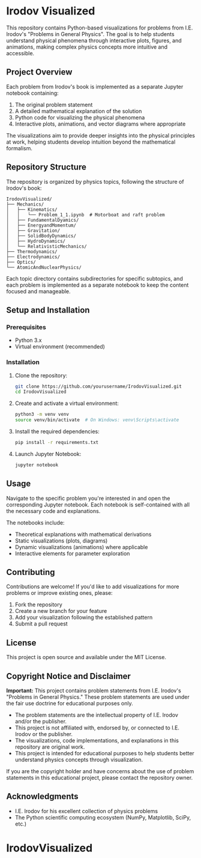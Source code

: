# Irodov Visualized

This repository contains Python-based visualizations for problems from I.E. Irodov's "Problems in General Physics". The goal is to help students understand physical phenomena through interactive plots, figures, and animations, making complex physics concepts more intuitive and accessible.

## Project Overview

Each problem from Irodov's book is implemented as a separate Jupyter notebook containing:
1. The original problem statement
2. A detailed mathematical explanation of the solution
3. Python code for visualizing the physical phenomena
4. Interactive plots, animations, and vector diagrams where appropriate

The visualizations aim to provide deeper insights into the physical principles at work, helping students develop intuition beyond the mathematical formalism.

## Repository Structure

The repository is organized by physics topics, following the structure of Irodov's book:

```
IrodovVisualized/
├── Mechanics/
│   ├── Kinematics/
│   │   └── Problem_1_1.ipynb  # Motorboat and raft problem
│   ├── FundamentalDyamics/
│   ├── EnergyandMomentum/
│   ├── Gravitation/
│   ├── SolidBodyDynamics/
│   ├── HydroDynamics/
│   └── RelativisticMechanics/
├── Thermodynamics/
├── Electrodynamics/
├── Optics/
└── AtomicAndNuclearPhysics/
```

Each topic directory contains subdirectories for specific subtopics, and each problem is implemented as a separate notebook to keep the content focused and manageable.

## Setup and Installation

### Prerequisites
- Python 3.x
- Virtual environment (recommended)

### Installation

1. Clone the repository:
   ```bash
   git clone https://github.com/yourusername/IrodovVisualized.git
   cd IrodovVisualized
   ```

2. Create and activate a virtual environment:
   ```bash
   python3 -m venv venv
   source venv/bin/activate  # On Windows: venv\Scripts\activate
   ```

3. Install the required dependencies:
   ```bash
   pip install -r requirements.txt
   ```

4. Launch Jupyter Notebook:
   ```bash
   jupyter notebook
   ```

## Usage

Navigate to the specific problem you're interested in and open the corresponding Jupyter notebook. Each notebook is self-contained with all the necessary code and explanations.

The notebooks include:
- Theoretical explanations with mathematical derivations
- Static visualizations (plots, diagrams)
- Dynamic visualizations (animations) where applicable
- Interactive elements for parameter exploration

## Contributing

Contributions are welcome! If you'd like to add visualizations for more problems or improve existing ones, please:

1. Fork the repository
2. Create a new branch for your feature
3. Add your visualization following the established pattern
4. Submit a pull request

## License

This project is open source and available under the MIT License.

## Copyright Notice and Disclaimer

**Important:** This project contains problem statements from I.E. Irodov's "Problems in General Physics." These problem statements are used under the fair use doctrine for educational purposes only.

- The problem statements are the intellectual property of I.E. Irodov and/or the publisher.
- This project is not affiliated with, endorsed by, or connected to I.E. Irodov or the publisher.
- The visualizations, code implementations, and explanations in this repository are original work.
- This project is intended for educational purposes to help students better understand physics concepts through visualization.

If you are the copyright holder and have concerns about the use of problem statements in this educational project, please contact the repository owner.

## Acknowledgments

- I.E. Irodov for his excellent collection of physics problems
- The Python scientific computing ecosystem (NumPy, Matplotlib, SciPy, etc.)
# IrodovVisualized
